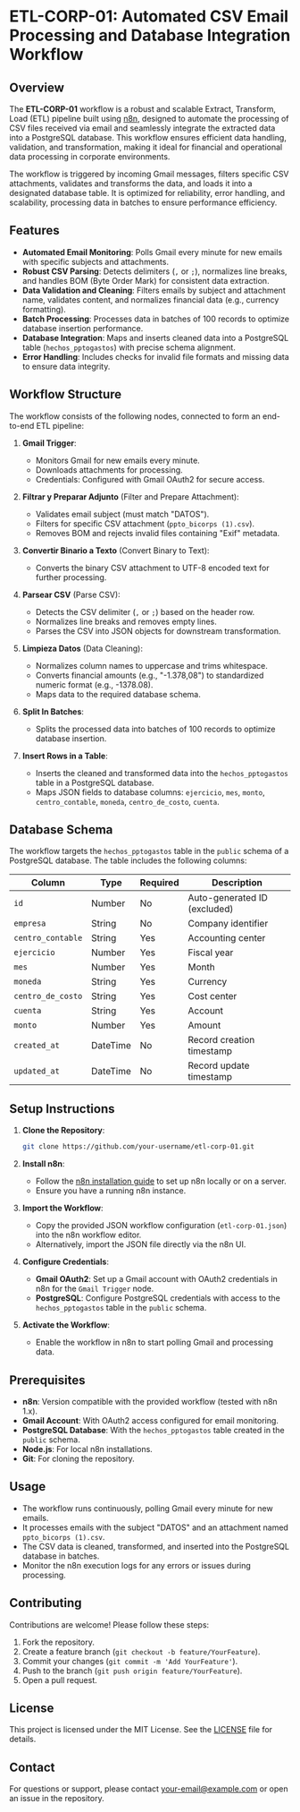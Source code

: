 # ETL-CORP-01: Automated CSV Email Processing and Database Integration Workflow

## Overview
The **ETL-CORP-01** workflow is a robust and scalable Extract, Transform, Load (ETL) pipeline built using [n8n](https://n8n.io/), designed to automate the processing of CSV files received via email and seamlessly integrate the extracted data into a PostgreSQL database. This workflow ensures efficient data handling, validation, and transformation, making it ideal for financial and operational data processing in corporate environments.

The workflow is triggered by incoming Gmail messages, filters specific CSV attachments, validates and transforms the data, and loads it into a designated database table. It is optimized for reliability, error handling, and scalability, processing data in batches to ensure performance efficiency.

## Features
- **Automated Email Monitoring**: Polls Gmail every minute for new emails with specific subjects and attachments.
- **Robust CSV Parsing**: Detects delimiters (`,` or `;`), normalizes line breaks, and handles BOM (Byte Order Mark) for consistent data extraction.
- **Data Validation and Cleaning**: Filters emails by subject and attachment name, validates content, and normalizes financial data (e.g., currency formatting).
- **Batch Processing**: Processes data in batches of 100 records to optimize database insertion performance.
- **Database Integration**: Maps and inserts cleaned data into a PostgreSQL table (`hechos_pptogastos`) with precise schema alignment.
- **Error Handling**: Includes checks for invalid file formats and missing data to ensure data integrity.

## Workflow Structure
The workflow consists of the following nodes, connected to form an end-to-end ETL pipeline:

1. **Gmail Trigger**:
   - Monitors Gmail for new emails every minute.
   - Downloads attachments for processing.
   - Credentials: Configured with Gmail OAuth2 for secure access.

2. **Filtrar y Preparar Adjunto** (Filter and Prepare Attachment):
   - Validates email subject (must match "DATOS").
   - Filters for specific CSV attachment (`ppto_bicorps (1).csv`).
   - Removes BOM and rejects invalid files containing "Exif" metadata.

3. **Convertir Binario a Texto** (Convert Binary to Text):
   - Converts the binary CSV attachment to UTF-8 encoded text for further processing.

4. **Parsear CSV** (Parse CSV):
   - Detects the CSV delimiter (`,` or `;`) based on the header row.
   - Normalizes line breaks and removes empty lines.
   - Parses the CSV into JSON objects for downstream transformation.

5. **Limpieza Datos** (Data Cleaning):
   - Normalizes column names to uppercase and trims whitespace.
   - Converts financial amounts (e.g., "-1.378,08") to standardized numeric format (e.g., -1378.08).
   - Maps data to the required database schema.

6. **Split In Batches**:
   - Splits the processed data into batches of 100 records to optimize database insertion.

7. **Insert Rows in a Table**:
   - Inserts the cleaned and transformed data into the `hechos_pptogastos` table in a PostgreSQL database.
   - Maps JSON fields to database columns: `ejercicio`, `mes`, `monto`, `centro_contable`, `moneda`, `centro_de_costo`, `cuenta`.

## Database Schema
The workflow targets the `hechos_pptogastos` table in the `public` schema of a PostgreSQL database. The table includes the following columns:

| Column            | Type      | Required | Description                     |
|-------------------|-----------|----------|---------------------------------|
| `id`              | Number    | No       | Auto-generated ID (excluded)    |
| `empresa`         | String    | No       | Company identifier             |
| `centro_contable`| String    | Yes      | Accounting center              |
| `ejercicio`       | Number    | Yes      | Fiscal year                    |
| `mes`             | Number    | Yes      | Month                          |
| `moneda`          | String    | Yes      | Currency                       |
| `centro_de_costo`| String    | Yes      | Cost center                    |
| `cuenta`          | String    | Yes      | Account                        |
| `monto`           | Number    | Yes      | Amount                         |
| `created_at`      | DateTime  | No       | Record creation timestamp       |
| `updated_at`      | DateTime  | No       | Record update timestamp         |

## Setup Instructions
1. **Clone the Repository**:
   ```bash
   git clone https://github.com/your-username/etl-corp-01.git
   ```

2. **Install n8n**:
   - Follow the [n8n installation guide](https://docs.n8n.io/getting-started/installation/) to set up n8n locally or on a server.
   - Ensure you have a running n8n instance.

3. **Import the Workflow**:
   - Copy the provided JSON workflow configuration (`etl-corp-01.json`) into the n8n workflow editor.
   - Alternatively, import the JSON file directly via the n8n UI.

4. **Configure Credentials**:
   - **Gmail OAuth2**: Set up a Gmail account with OAuth2 credentials in n8n for the `Gmail Trigger` node.
   - **PostgreSQL**: Configure PostgreSQL credentials with access to the `hechos_pptogastos` table in the `public` schema.

5. **Activate the Workflow**:
   - Enable the workflow in n8n to start polling Gmail and processing data.

## Prerequisites
- **n8n**: Version compatible with the provided workflow (tested with n8n 1.x).
- **Gmail Account**: With OAuth2 access configured for email monitoring.
- **PostgreSQL Database**: With the `hechos_pptogastos` table created in the `public` schema.
- **Node.js**: For local n8n installations.
- **Git**: For cloning the repository.

## Usage
- The workflow runs continuously, polling Gmail every minute for new emails.
- It processes emails with the subject "DATOS" and an attachment named `ppto_bicorps (1).csv`.
- The CSV data is cleaned, transformed, and inserted into the PostgreSQL database in batches.
- Monitor the n8n execution logs for any errors or issues during processing.

## Contributing
Contributions are welcome! Please follow these steps:
1. Fork the repository.
2. Create a feature branch (`git checkout -b feature/YourFeature`).
3. Commit your changes (`git commit -m 'Add YourFeature'`).
4. Push to the branch (`git push origin feature/YourFeature`).
5. Open a pull request.

## License
This project is licensed under the MIT License. See the [LICENSE](LICENSE) file for details.

## Contact
For questions or support, please contact [your-email@example.com](mailto:your-email@example.com) or open an issue in the repository.